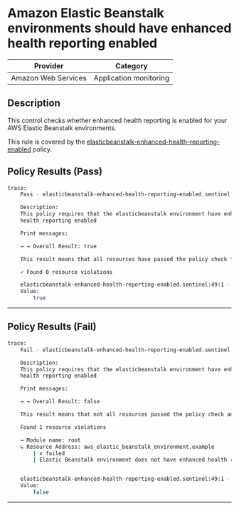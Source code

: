 #  Amazon Elastic Beanstalk environments should have enhanced health reporting enabled

| Provider            | Category                    |
|---------------------|-----------------------------|
| Amazon Web Services | Application monitoring      |

## Description

This control checks whether enhanced health reporting is enabled for your AWS Elastic Beanstalk environments.

This rule is covered by the [elasticbeanstalk-enhanced-health-reporting-enabled](https://github.com/hashicorp/policy-library-FSBP-Policy-Set-for-AWS-Terraform/blob/main/policies/elasticbeanstalk/elasticbeanstalk-enhanced-health-reporting-enabled.sentinel) policy.

## Policy Results (Pass)
```bash
trace:
    Pass - elasticbeanstalk-enhanced-health-reporting-enabled.sentinel

    Description:
    This policy requires that the elasticbeanstalk environment have enhanced
    health reporting enabled

    Print messages:

    → → Overall Result: true

    This result means that all resources have passed the policy check for the policy elasticbeanstalk-enhanced-health-reporting-enabled.

    ✓ Found 0 resource violations

    elasticbeanstalk-enhanced-health-reporting-enabled.sentinel:49:1 - Rule "main"
    Value:
        true
```

---

## Policy Results (Fail)
```bash
trace:
    Fail - elasticbeanstalk-enhanced-health-reporting-enabled.sentinel

    Description:
    This policy requires that the elasticbeanstalk environment have enhanced
    health reporting enabled

    Print messages:

    → → Overall Result: false

    This result means that not all resources passed the policy check and the protected behavior is not allowed for the policy elasticbeanstalk-enhanced-health-reporting-enabled.

    Found 1 resource violations

    → Module name: root
    ↳ Resource Address: aws_elastic_beanstalk_environment.example
        | ✗ failed
        | Elastic Beanstalk environment does not have enhanced health reporting enabled. Refer to https://docs.aws.amazon.com/securityhub/latest/userguide/elasticbeanstalk-controls.html#elasticbeanstalk-1 for more details.


    elasticbeanstalk-enhanced-health-reporting-enabled.sentinel:49:1 - Rule "main"
    Value:
        false
```

---
